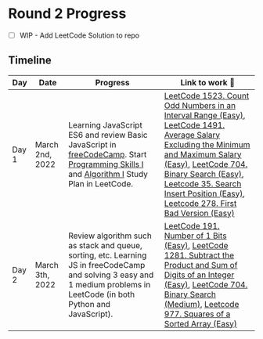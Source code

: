 # Round 2 Progress 

- [ ] WIP - Add LeetCode Solution to repo

## Timeline

|**Day**|**Date**|**Progress**| **Link to work :link:**|
|-----------|------------|----------------|-----------------------|
|Day 1|March 2nd, 2022|Learning JavaScript ES6 and review Basic JavaScript in [freeCodeCamp](https://www.freecodecamp.org/learn/javascript-algorithms-and-data-structures/#es6). Start [Programming Skills I](https://leetcode.com/study-plan/programming-skills/?progress=d0c4tfi) and [Algorithm I](https://leetcode.com/study-plan/algorithm/?progress=d0cydcg) Study Plan in LeetCode. |[LeetCode 1523. Count Odd Numbers in an Interval Range (Easy)](https://leetcode.com/submissions/detail/651638380/), [LeetCode 1491. Average Salary Excluding the Minimum and Maximum Salary (Easy)](https://leetcode.com/submissions/detail/651646379/), [LeetCode 704. Binary Search (Easy)](https://leetcode.com/submissions/detail/651984404/), [Leetcode 35. Search Insert Position (Easy)](https://leetcode.com/submissions/detail/652036390/), [Leetcode 278. First Bad Version (Easy)](https://leetcode.com/submissions/detail/652030932/)|
|Day 2|March 3th, 2022|Review algorithm such as stack and queue, sorting, etc. Learning JS in freeCodeCamp and solving 3 easy and 1 medium problems in LeetCode (in both Python and JavaScript).  |[LeetCode 191. Number of 1 Bits (Easy)](https://leetcode.com/submissions/detail/652480078/), [LeetCode 1281. Subtract the Product and Sum of Digits of an Integer (Easy)](https://leetcode.com/submissions/detail/652484228/), [LeetCode 704. Binary Search (Medium)](https://leetcode.com/submissions/detail/652654110/), [Leetcode 977. Squares of a Sorted Array (Easy)](https://leetcode.com/submissions/detail/652510122/)|
